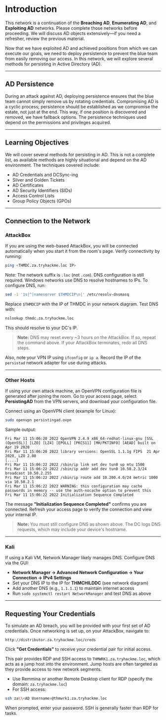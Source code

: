 # Introduction

This network is a continuation of the **Breaching AD**, **Enumerating AD**, and **Exploiting AD** networks. Please complete those networks before proceeding. We will discuss AD objects extensively—if you need a refresher, review the previous material.

Now that we have exploited AD and achieved positions from which we can execute our goals, we need to deploy persistence to prevent the blue team from easily removing our access. In this network, we will explore several methods for persisting in Active Directory (AD).

---

## AD Persistence

During an attack against AD, deploying persistence ensures that the blue team cannot simply remove us by rotating credentials. Compromising AD is a cyclic process; persistence should be established as we compromise the estate, not just at the end. This way, if one position is discovered and removed, we have fallback options. The persistence techniques used depend on the permissions and privileges acquired.

---

## Learning Objectives

We will cover several methods for persisting in AD. This is not a complete list, as available methods are highly situational and depend on the AD environment. The techniques covered include:

- AD Credentials and DCSync-ing
- Silver and Golden Tickets
- AD Certificates
- AD Security Identifiers (SIDs)
- Access Control Lists
- Group Policy Objects (GPOs)

---

## Connection to the Network

### AttackBox

If you are using the web-based AttackBox, you will be connected automatically when you start it from the room's page. Verify connectivity by running:

```bash
ping <THMDC.za.tryhackme.loc IP>
```

Note: The network suffix is `.loc` (not `.com`). DNS configuration is still required. Windows networks use DNS to resolve hostnames to IPs. To configure DNS, run:

```bash
sed -i '1s|^|nameserver $THMDCIP\n|' /etc/resolv-dnsmasq
```

Replace `$THMDCIP` with the IP of THMDC in your network diagram. Test DNS with:

```bash
nslookup thmdc.za.tryhackme.loc
```

This should resolve to your DC's IP.

> **Note:** DNS may reset every ~3 hours on the AttackBox. If so, repeat the command above. If your AttackBox terminates, redo all DNS steps.

Also, note your VPN IP using `ifconfig` or `ip a`. Record the IP of the `persistad` network adapter for use during attacks.

---

### Other Hosts

If using your own attack machine, an OpenVPN configuration file is generated after joining the room. Go to your access page, select **PersistingAD** from the VPN servers, and download your configuration file.

Connect using an OpenVPN client (example for Linux):

```bash
sudo openvpn persistingad.ovpn
```

Sample output:

```
Fri Mar 11 15:06:20 2022 OpenVPN 2.4.9 x86_64-redhat-linux-gnu [SSL (OpenSSL)] [LZO] [LZ4] [EPOLL] [PKCS11] [MH/PKTINFO] [AEAD] built on Apr 19 2020
Fri Mar 11 15:06:20 2022 library versions: OpenSSL 1.1.1g FIPS  21 Apr 2020, LZO 2.08
[....]
Fri Mar 11 15:06:22 2022 /sbin/ip link set dev tun0 up mtu 1500
Fri Mar 11 15:06:22 2022 /sbin/ip addr add dev tun0 10.50.2.3/24 broadcast 10.50.2.255
Fri Mar 11 15:06:22 2022 /sbin/ip route add 10.200.4.0/24 metric 1000 via 10.50.2.1
Fri Mar 11 15:06:22 2022 WARNING: this configuration may cache passwords in memory -- use the auth-nocache option to prevent this
Fri Mar 11 15:06:22 2022 Initialization Sequence Completed
```

The message **"Initialization Sequence Completed"** confirms you are connected. Refresh your access page to verify the connection and view your internal IP.

> **Note:** You must still configure DNS as shown above. The DC logs DNS requests, which may include your device's hostname.

---

### Kali

If using a Kali VM, Network Manager likely manages DNS. Configure DNS via the GUI:

- **Network Manager → Advanced Network Configuration → Your Connection → IPv4 Settings**
- Set your DNS IP to the IP for **THMCHILDDC** (see network diagram)
- Add another DNS (e.g., `1.1.1.1`) to maintain internet access
- Run `sudo systemctl restart NetworkManager` and test DNS as above

---

## Requesting Your Credentials

To simulate an AD breach, you will be provided with your first set of AD credentials. Once networking is set up, on your AttackBox, navigate to:

```
http://distributor.za.tryhackme.loc/creds
```

Click **"Get Credentials"** to receive your credential pair for initial access.

This pair provides RDP and SSH access to `THMWRK1.za.tryhackme.loc`, which acts as a jump host into the environment. Jump hosts are often targeted as they provide access to new network segments.

- Use Remmina or another Remote Desktop client for RDP (specify the domain: `za.tryhackme.loc`)
- For SSH access:

```bash
ssh za\\<AD Username>@thmwrk1.za.tryhackme.loc
```

When prompted, enter your password. SSH is generally faster than RDP for tasks.